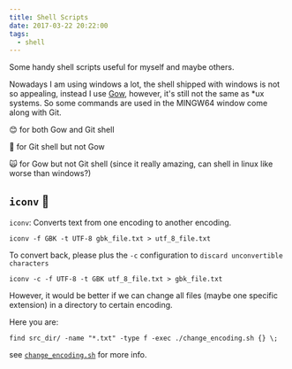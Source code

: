 ```yaml
---
title: Shell Scripts
date: 2017-03-22 20:22:00
tags:
  - shell
---
```


Some handy shell scripts useful for myself and maybe others.

<!-- more -->

Nowadays I am using windows a lot, the shell shipped with windows is not so appealing, instead I use [Gow](https://github.com/bmatzelle/gow), however, it's still not the same as *ux systems. So some commands are used in the MINGW64 window come along with Git.

:blush: for both Gow and Git shell

:penguin: for Git shell but not Gow

:scream_cat: for Gow but not Git shell (since it really amazing, can shell in linux like worse than windows?)


## `iconv` :penguin:

`iconv`: Converts text from one encoding to another encoding.

`iconv -f GBK -t UTF-8 gbk_file.txt > utf_8_file.txt`

To convert back, please plus the `-c` configuration to `discard unconvertible characters`

`iconv -c -f UTF-8 -t GBK utf_8_file.txt > gbk_file.txt`

However, it would be better if we can change all files (maybe one specific extension) in a directory to certain encoding.

Here you are:

``` vi
find src_dir/ -name "*.txt" -type f -exec ./change_encoding.sh {} \;
```

see [`change_encoding.sh`](pics/change_encoding.sh) for more info.